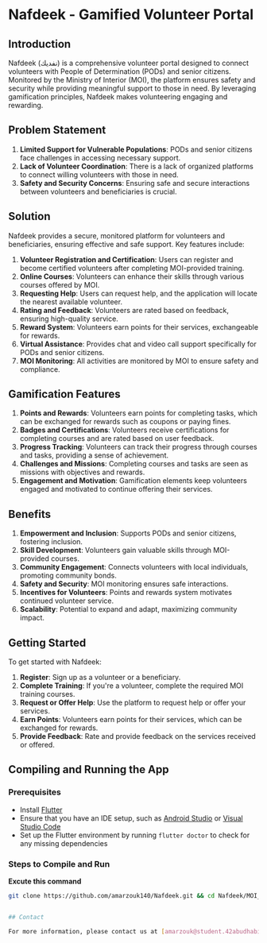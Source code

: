 # Nafdeek - Gamified Volunteer Portal

## Introduction

Nafdeek (نفديك) is a comprehensive volunteer portal designed to connect volunteers with People of Determination (PODs) and senior citizens. Monitored by the Ministry of Interior (MOI), the platform ensures safety and security while providing meaningful support to those in need. By leveraging gamification principles, Nafdeek makes volunteering engaging and rewarding.

## Problem Statement

1. **Limited Support for Vulnerable Populations**: PODs and senior citizens face challenges in accessing necessary support.
2. **Lack of Volunteer Coordination**: There is a lack of organized platforms to connect willing volunteers with those in need.
3. **Safety and Security Concerns**: Ensuring safe and secure interactions between volunteers and beneficiaries is crucial.

## Solution

Nafdeek provides a secure, monitored platform for volunteers and beneficiaries, ensuring effective and safe support. Key features include:

1. **Volunteer Registration and Certification**: Users can register and become certified volunteers after completing MOI-provided training.
2. **Online Courses**: Volunteers can enhance their skills through various courses offered by MOI.
3. **Requesting Help**: Users can request help, and the application will locate the nearest available volunteer.
4. **Rating and Feedback**: Volunteers are rated based on feedback, ensuring high-quality service.
5. **Reward System**: Volunteers earn points for their services, exchangeable for rewards.
6. **Virtual Assistance**: Provides chat and video call support specifically for PODs and senior citizens.
7. **MOI Monitoring**: All activities are monitored by MOI to ensure safety and compliance.

## Gamification Features

1. **Points and Rewards**: Volunteers earn points for completing tasks, which can be exchanged for rewards such as coupons or paying fines.
2. **Badges and Certifications**: Volunteers receive certifications for completing courses and are rated based on user feedback.
3. **Progress Tracking**: Volunteers can track their progress through courses and tasks, providing a sense of achievement.
4. **Challenges and Missions**: Completing courses and tasks are seen as missions with objectives and rewards.
5. **Engagement and Motivation**: Gamification elements keep volunteers engaged and motivated to continue offering their services.

## Benefits

1. **Empowerment and Inclusion**: Supports PODs and senior citizens, fostering inclusion.
2. **Skill Development**: Volunteers gain valuable skills through MOI-provided courses.
3. **Community Engagement**: Connects volunteers with local individuals, promoting community bonds.
4. **Safety and Security**: MOI monitoring ensures safe interactions.
5. **Incentives for Volunteers**: Points and rewards system motivates continued volunteer service.
6. **Scalability**: Potential to expand and adapt, maximizing community impact.

## Getting Started

To get started with Nafdeek:

1. **Register**: Sign up as a volunteer or a beneficiary.
2. **Complete Training**: If you're a volunteer, complete the required MOI training courses.
3. **Request or Offer Help**: Use the platform to request help or offer your services.
4. **Earn Points**: Volunteers earn points for their services, which can be exchanged for rewards.
5. **Provide Feedback**: Rate and provide feedback on the services received or offered.


## Compiling and Running the App

### Prerequisites

- Install [Flutter](https://flutter.dev/docs/get-started/install)
- Ensure that you have an IDE setup, such as [Android Studio](https://developer.android.com/studio) or [Visual Studio Code](https://code.visualstudio.com/)
- Set up the Flutter environment by running `flutter doctor` to check for any missing dependencies

### Steps to Compile and Run

 **Excute this command**

   ```sh
   git clone https://github.com/amarzouk140/Nafdeek.git && cd Nafdeek/MOI_APP && chmod 777 build.sh && ./build.sh```
   
   
## Contact

For more information, please contact us at [amarzouk@student.42abudhabi.ae](mailto:amarzouk@student.42abudhabi.ae).
